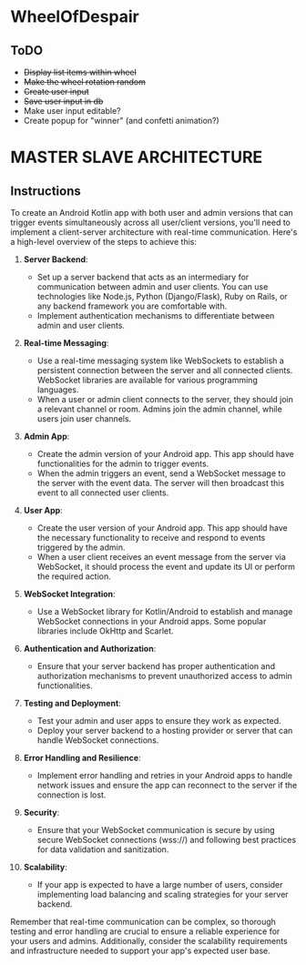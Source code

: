 # WheelOfDespair

## ToDO
- ~~Display list items within wheel~~
- ~~Make the wheel rotation random~~
- ~~Create user input~~
- ~~Save user input in db~~
- Make user input editable?
- Create popup for "winner" (and confetti animation?)

# MASTER SLAVE ARCHITECTURE
## Instructions
To create an Android Kotlin app with both user and admin versions that can trigger events simultaneously across all user/client versions, you'll need to implement a client-server architecture with real-time communication. Here's a high-level overview of the steps to achieve this:

1. **Server Backend**:
   - Set up a server backend that acts as an intermediary for communication between admin and user clients. You can use technologies like Node.js, Python (Django/Flask), Ruby on Rails, or any backend framework you are comfortable with.
   - Implement authentication mechanisms to differentiate between admin and user clients.

2. **Real-time Messaging**:
   - Use a real-time messaging system like WebSockets to establish a persistent connection between the server and all connected clients. WebSocket libraries are available for various programming languages.
   - When a user or admin client connects to the server, they should join a relevant channel or room. Admins join the admin channel, while users join user channels.

3. **Admin App**:
   - Create the admin version of your Android app. This app should have functionalities for the admin to trigger events.
   - When the admin triggers an event, send a WebSocket message to the server with the event data. The server will then broadcast this event to all connected user clients.

4. **User App**:
   - Create the user version of your Android app. This app should have the necessary functionality to receive and respond to events triggered by the admin.
   - When a user client receives an event message from the server via WebSocket, it should process the event and update its UI or perform the required action.

5. **WebSocket Integration**:
   - Use a WebSocket library for Kotlin/Android to establish and manage WebSocket connections in your Android apps. Some popular libraries include OkHttp and Scarlet.

6. **Authentication and Authorization**:
   - Ensure that your server backend has proper authentication and authorization mechanisms to prevent unauthorized access to admin functionalities.

7. **Testing and Deployment**:
   - Test your admin and user apps to ensure they work as expected.
   - Deploy your server backend to a hosting provider or server that can handle WebSocket connections.

8. **Error Handling and Resilience**:
   - Implement error handling and retries in your Android apps to handle network issues and ensure the app can reconnect to the server if the connection is lost.

9. **Security**:
   - Ensure that your WebSocket communication is secure by using secure WebSocket connections (wss://) and following best practices for data validation and sanitization.

10. **Scalability**:
    - If your app is expected to have a large number of users, consider implementing load balancing and scaling strategies for your server backend.

Remember that real-time communication can be complex, so thorough testing and error handling are crucial to ensure a reliable experience for your users and admins. Additionally, consider the scalability requirements and infrastructure needed to support your app's expected user base.

